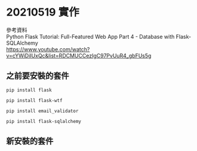 # 20210519 實作

參考資料  
Python Flask Tutorial: Full-Featured Web App Part 4 - Database with Flask-SQLAlchemy  
<https://www.youtube.com/watch?v=cYWiDiIUxQc&list=RDCMUCCezIgC97PvUuR4_gbFUs5g>

## 之前要安裝的套件
```
pip install flask

pip install flask-wtf

pip install email_validator

pip install flask-sqlalchemy
```

## 新安裝的套件
```

```


